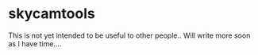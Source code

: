 # skycamtools

This is not yet intended to be useful to other people..  Will write more soon as I have time....
